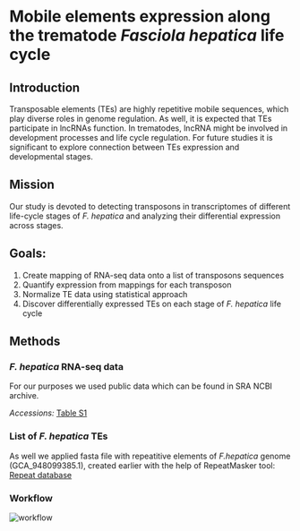 # Mobile elements expression along the trematode *Fasciola hepatica* life cycle

## Introduction
Transposable elements (TEs) are highly repetitive mobile sequences, which play diverse roles in genome regulation. As well, it is expected that TEs participate in lncRNAs function. In trematodes, lncRNA might be involved in development processes and life cycle regulation. For future studies it is significant to explore connection between TEs expression and developmental stages.

## Mission
Our study is devoted to detecting transposons in transcriptomes of different life-cycle stages of *F. hepatica* and analyzing their differential expression across stages.

## Goals:
1. Create mapping of RNA-seq data onto a list of transposons sequences
2. Quantify expression from mappings for each transposon
3. Normalize TE data using statistical approach
4. Discover differentially expressed TEs on each stage of *F. hepatica* life cycle

## Methods
### *F. hepatica* RNA-seq data
For our purposes we used public data which can be found in SRA NCBI archive.

*Accessions:* [Table S1](https://github.com/LisaSkalon/Mobile_elements_of_F.hepatica/blob/main/Table_s1.csv)
### List of *F. hepatica* TEs
As well we applied fasta file with repeatitive elements of *F.hepatica* genome (GCA_948099385.1), created earlier with the help of RepeatMasker tool: [Repeat database](https://github.com/LisaSkalon/Mobile_elements_of_F.hepatica/blob/main/f_hepatica_repeatbase.fasta)

### Workflow
![workflow](https://github.com/LisaSkalon/Mobile_elements_of_F.hepatica/blob/main/scheme.jpg)

